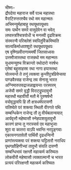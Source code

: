 भीष्णः-  
द्रौपदेया महाराज सर्वे पञ्च महारथाः  
वैराटिरुत्तरश्चैव रथो मम महान्मतः  
अभिमन्युर्महाबाहू रथयूथपयूथपः  
समः पार्थेन समरे वासुदेवेन वा भवेत्  
लघ्वस्त्रश्चित्रयोधी च मनस्वी दृढविक्रमः  
संस्मरन्वै परिक्लेशं स्वपितुर्विक्रमिष्यति  
सात्यकिर्माधवश्शूरो रथयूथपयूथपः  
एष वृष्णिप्रवीराणाममर्षी जितसाध्वसः  
उत्तमौजास्तथा राजन्रथो मम महान्मतः  
युधामन्युश्च विक्रान्तो रथोदारो नरर्षभः  
एतेषां बहुसाहस्रा रथा नागा हयास्तथा  
योत्स्यन्ते ते तनुं त्यक्त्वा कुन्तीपुत्रप्रियेप्सया  
पाण्डवैस्सह राजेन्द्र तव सेनासु भारत  
अग्निमारुतवद्राजन्नाह्वयन्तः परस्परम्  
अजेयौ समरे वृद्धौ विराटद्रुपदावुभौ  
महारथौ महावीर्यौ मतौ मे पुरुषर्षभौ  
वयोवृद्धावपि हि तौ क्षत्रधर्मपरायणौ  
यतिष्येते परं शक्त्या स्थितौ वीरगते पथि  
सम्बन्धिकेन राजेन्द्र तौ तु वीर्यबलान्वयात्  
आर्यवृत्तौ महेष्वासौ स्नेहपाशयुतावुभौ  
कारणं प्राप्य तु नरास्सर्व एव महाभुजाः  
शूरा वा कातरा वाऽपि भवन्ति नरपुङ्गवाः  
एकायनगतावेतौ पार्थिवौ दृढधन्विनौ  
प्राणांस्त्यक्त्वा परं शक्त्या घट्टितारौ नराधिप  
पृथगक्षौहिणीभ्यां तावुभौ संयति दारुणौ  
सम्बन्धिभावं रक्षन्तौ महत्कर्म करिष्यतः  
लोकवीरौ महेष्वासौ त्यक्तात्मानौ च भारत  
प्रत्ययं परिरक्षन्तौ महत्कर्म करिष्यतः  
